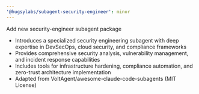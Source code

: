 ```yaml
---
'@hugsylabs/subagent-security-engineer': minor
---
```


Add new security-engineer subagent package

- Introduces a specialized security engineering subagent with deep expertise in DevSecOps, cloud security, and compliance frameworks
- Provides comprehensive security analysis, vulnerability management, and incident response capabilities
- Includes tools for infrastructure hardening, compliance automation, and zero-trust architecture implementation
- Adapted from VoltAgent/awesome-claude-code-subagents (MIT License)
